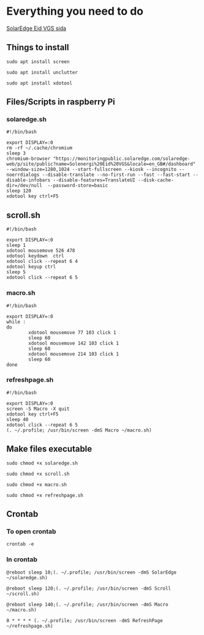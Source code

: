 # Everything you need to do

[SolarEdge Eid VGS sida](https://monitoringpublic.solaredge.com/solaredge-web/p/site/public?name=Solenergi%20Eid%20VGS&locale=en_GB#/dashboard)



## Things to install
```
sudo apt install screen
```
```
sudo apt install unclutter
```
```
sudo apt install xdotool
```



## Files/Scripts in raspberry Pi


### solaredge.sh
```
#!/bin/bash

export DISPLAY=:0
rm -rf ~/.cache/chromium
sleep 3
chromium-browser "https://monitoringpublic.solaredge.com/solaredge-web/p/site/public?name=Solenergi%20Eid%20VGS&locale=en_GB#/dashboard" --window-size=1280,1024 --start-fullscreen --kiosk --incognito --noerrdialogs --disable-translate --no-first-run --fast --fast-start --disable-infobars --disable-features=TranslateUI --disk-cache-dir=/dev/null  --password-store=basic
sleep 120
xdotool key ctrl+F5
```
 
 
## scroll.sh
```
#!/bin/bash

export DISPLAY=:0
sleep 1
xdotool mousemove 526 478
xdotool keydown  ctrl
xdotool click --repeat 6 4
xdotool keyup ctrl
sleep 5
xdotool click --repeat 6 5
```
 
### macro.sh
```
#!/bin/bash

export DISPLAY=:0
while :
do
        xdotool mousemove 77 103 click 1
        sleep 60
        xdotool mousemove 142 103 click 1
        sleep 60
        xdotool mousemove 214 103 click 1
        sleep 60
done
```


### refreshpage.sh
```
#!/bin/bash

export DISPLAY=:0
screen -S Macro -X quit
xdotool key ctrl+F5
sleep 40
xdotool click --repeat 6 5
(. ~/.profile; /usr/bin/screen -dmS Macro ~/macro.sh)
```



## Make files executable
```
sudo chmod +x solaredge.sh
```
```
sudo chmod +x scroll.sh
```
```
sudo chmod +x macro.sh
```
```
sudo chmod +x refreshpage.sh
```



## Crontab


### To open crontab
```
crontab -e
```


### In crontab
```
@reboot sleep 10;(. ~/.profile; /usr/bin/screen -dmS SolarEdge ~/solaredge.sh)
```
```
@reboot sleep 120;(. ~/.profile; /usr/bin/screen -dmS Scroll ~/scroll.sh)
```
```
@reboot sleep 140;(. ~/.profile; /usr/bin/screen -dmS Macro ~/macro.sh)
```
```
0 * * * * (. ~/.profile; /usr/bin/screen -dmS RefreshPage ~/refreshpage.sh)
```
